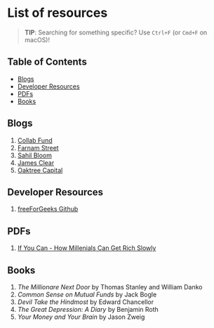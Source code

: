 # List of resources
> **TIP**: Searching for something specific? Use `Ctrl+F` (or `Cmd+F` on macOS)!
> 
## Table of Contents
* [Blogs](#blogs)
* [Developer Resources](#developer-resources)
* [PDFs](#pdfs)
* [Books](#books)

## Blogs
1. [Collab Fund](https://collabfund.com/blog/)
2. [Farnam Street](https://fs.blog/blog/)
3. [Sahil Bloom](https://www.sahilbloom.com/newsletter)
4. [James Clear](https://jamesclear.com/articles)
5. [Oaktree Capital](https://www.oaktreecapital.com/insights)

## Developer Resources
1. [freeForGeeks Github](https://github.com/JuanPabloDiaz/freeForGeeks)

## PDFs
1. [If You Can - How Millenials Can Get Rich Slowly](https://www.etf.com/docs/IfYouCan.pdf)

## Books
1. *The Millionare Next Door* by Thomas Stanley and William Danko
2. *Common Sense on Mutual Funds* by Jack Bogle
3. *Devil Take the Hindmost* by Edward Chancellor
4. *The Great Depression: A Diary* by Benjamin Roth
5. *Your Money and Your Brain* by Jason Zweig
